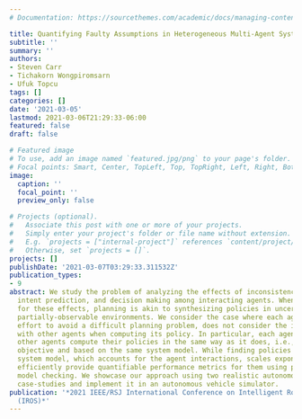 ```yaml
---
# Documentation: https://sourcethemes.com/academic/docs/managing-content/

title: Quantifying Faulty Assumptions in Heterogeneous Multi-Agent Systems
subtitle: ''
summary: ''
authors:
- Steven Carr
- Tichakorn Wongpiromsarn
- Ufuk Topcu
tags: []
categories: []
date: '2021-03-05'
lastmod: 2021-03-06T21:29:33-06:00
featured: false
draft: false

# Featured image
# To use, add an image named `featured.jpg/png` to your page's folder.
# Focal points: Smart, Center, TopLeft, Top, TopRight, Left, Right, BottomLeft, Bottom, BottomRight.
image:
  caption: ''
  focal_point: ''
  preview_only: false

# Projects (optional).
#   Associate this post with one or more of your projects.
#   Simply enter your project's folder or file name without extension.
#   E.g. `projects = ["internal-project"]` references `content/project/deep-learning/index.md`.
#   Otherwise, set `projects = []`.
projects: []
publishDate: '2021-03-07T03:29:33.311532Z'
publication_types:
- 9
abstract: We study the problem of analyzing the effects of inconsistencies in perception,
  intent prediction, and decision making among interacting agents. When accounting
  for these effects, planning is akin to synthesizing policies in uncertain and potentially
  partially-observable environments. We consider the case where each agent, in an
  effort to avoid a difficult planning problem, does not consider the inconsistencies
  with other agents when computing its policy. In particular, each agent assumes that
  other agents compute their policies in the same way as it does, i.e., with the same
  objective and based on the same system model. While finding policies on the composed
  system model, which accounts for the agent interactions, scales exponentially, we
  efficiently provide quantifiable performance metrics for them using probabilistic
  model checking. We showcase our approach using two realistic autonomous vehicle
  case-studies and implement it in an autonomous vehicle simulator.
publication: '*2021 IEEE/RSJ International Conference on Intelligent Robots and Systems
  (IROS)*'
---
```

